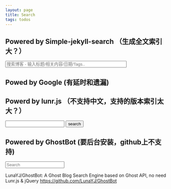 ```yaml
---
layout: page
title: Search
tags: todos  
---
```



## Powered by Simple-jekyll-search （生成全文索引大？）
<!-- HTML elements for search -->
<input type="text" id="search-input" placeholder="搜索博客 - 输入标题/相关内容/日期/Tags.." style="width:380px;"/>
<ul id="results-container"></ul>
<!-- script pointing to jekyll-search.js -->
<script src="/assets/simple-jekyll-search.js"></script>

<script>
SimpleJekyllSearch({
    searchInput: document.getElementById('search-input'),
    resultsContainer: document.getElementById('results-container'),
    json: '/search.json',
    searchResultTemplate: '<li><a href="{url}" title="{desc}">{title}</a></li>',
    noResultsText: '没有搜索到文章',
    limit: 20,
    fuzzy: false
  })
</script>

## Powed by Google (有延时和遗漏)

<div id='googlesearch'>
<script async src="https://cse.google.com/cse.js?cx=46146bed48dfe8403"></script>
<div class="gcse-search"></div>
</div>

## Powerd by lunr.js （不支持中文，支持的版本索引太大？）
<form action="/search" method="get">
  <input type="text" id="search-box" name="query">
  <input type="submit" value="search">
</form>

<ul id="search-results"></ul>

<script>
  window.store = {
    {% for post in site.posts %}
      "{{ post.url | slugify }}": {
        "title": "{{ post.title | xml_escape }}",
        "author": "{{ post.author | xml_escape }}",
        "category": "{{ post.category | xml_escape }}",
        "content": {{ post.content | strip_html | strip_newlines | jsonify }},
        "url": "{{ post.url | xml_escape }}"
      }
      {% unless forloop.last %},{% endunless %}
    {% endfor %}
  };
</script>
<script src="/assets/lunr.min.js"></script>
<script src="/assets/search.js"></script>

## Powered by GhostBot (要后台安装，github上不支持)
<script src="/assets/ghostbot.js"></script>	
<input type="text" class="search-form-input" placeholder="Search"/>
<div class="search-bar-result"></div>

<script>
var g = new GhostBot({
	inputbox: document.querySelector('.search-form-input'),
	target: document.querySelector('.search-bar-result'),
	info_template: "<h4>Find{{amount}}Articles.</h4>",
    result_template: "<a href='{{link}}' class='searchResult'>{{title}}</a>",
});
</script>



LunaYJ/GhostBot: A Ghost Blog Search Engine based on Ghost API, no need Lunr.js & jQuery
https://github.com/LunaYJ/GhostBot